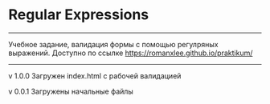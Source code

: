 # Regular Expressions
----

Учебное задание, валидация формы с помощью регулряных выражений.
Доступно по ссылке https://romanxlee.github.io/praktikum/

----
v 1.0.0
Загружен index.html с рабочей валидацией

v 0.0.1
Загружены начальные файлы
